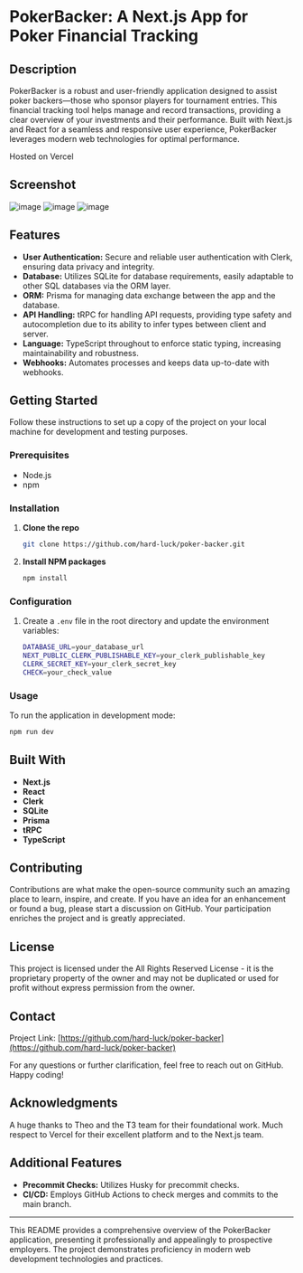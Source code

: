 # PokerBacker: A Next.js App for Poker Financial Tracking

## Description

PokerBacker is a robust and user-friendly application designed to assist poker backers—those who sponsor players for tournament entries. This financial tracking tool helps manage and record transactions, providing a clear overview of your investments and their performance. Built with Next.js and React for a seamless and responsive user experience, PokerBacker leverages modern web technologies for optimal performance. 

Hosted on Vercel

## Screenshot
![image](https://github.com/Hard-Luck/poker-backer/assets/72257311/a98934cd-9708-4d2c-936f-d9c9c9f335f0)
![image](https://github.com/Hard-Luck/poker-backer/assets/72257311/667454c3-99a4-4537-90b7-6d31f0d86257)
![image](https://github.com/Hard-Luck/poker-backer/assets/72257311/fe325f82-7751-4e2f-9fe2-779fa08dc7af)

## Features

- **User Authentication:** Secure and reliable user authentication with Clerk, ensuring data privacy and integrity.
- **Database:** Utilizes SQLite for database requirements, easily adaptable to other SQL databases via the ORM layer.
- **ORM:** Prisma for managing data exchange between the app and the database.
- **API Handling:** tRPC for handling API requests, providing type safety and autocompletion due to its ability to infer types between client and server.
- **Language:** TypeScript throughout to enforce static typing, increasing maintainability and robustness.
- **Webhooks:** Automates processes and keeps data up-to-date with webhooks.

## Getting Started

Follow these instructions to set up a copy of the project on your local machine for development and testing purposes.

### Prerequisites

- Node.js
- npm

### Installation

1. **Clone the repo**
   ```sh
   git clone https://github.com/hard-luck/poker-backer.git
   ```

2. **Install NPM packages**
   ```sh
   npm install
   ```

### Configuration

1. Create a `.env` file in the root directory and update the environment variables:
   ```sh
   DATABASE_URL=your_database_url
   NEXT_PUBLIC_CLERK_PUBLISHABLE_KEY=your_clerk_publishable_key
   CLERK_SECRET_KEY=your_clerk_secret_key
   CHECK=your_check_value
   ```

### Usage

To run the application in development mode:
```sh
npm run dev
```

## Built With

- **Next.js**
- **React**
- **Clerk**
- **SQLite**
- **Prisma**
- **tRPC**
- **TypeScript**

## Contributing

Contributions are what make the open-source community such an amazing place to learn, inspire, and create. If you have an idea for an enhancement or found a bug, please start a discussion on GitHub. Your participation enriches the project and is greatly appreciated.

## License

This project is licensed under the All Rights Reserved License - it is the proprietary property of the owner and may not be duplicated or used for profit without express permission from the owner.

## Contact

Project Link: [https://github.com/hard-luck/poker-backer](https://github.com/hard-luck/poker-backer)

For any questions or further clarification, feel free to reach out on GitHub. Happy coding!

## Acknowledgments

A huge thanks to Theo and the T3 team for their foundational work. Much respect to Vercel for their excellent platform and to the Next.js team.

## Additional Features

- **Precommit Checks:** Utilizes Husky for precommit checks.
- **CI/CD:** Employs GitHub Actions to check merges and commits to the main branch.

---

This README provides a comprehensive overview of the PokerBacker application, presenting it professionally and appealingly to prospective employers. The project demonstrates proficiency in modern web development technologies and practices.
